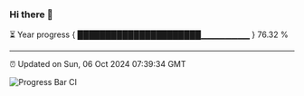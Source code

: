 ### Hi there 👋

⏳ Year progress { ██████████████████████▁▁▁▁▁▁▁▁ } 76.32 %

---

⏰ Updated on Sun, 06 Oct 2024 07:39:34 GMT

![Progress Bar CI](https://github.com/IshwaranRudhara/GIT-ACTION/workflows/Progress%20Bar%20CI/badge.svg)
